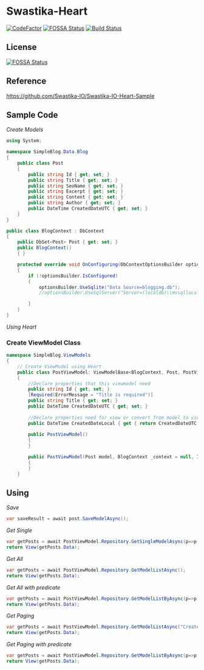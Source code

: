 # Swastika-Heart

[![CodeFactor](https://www.codefactor.io/repository/github/swastika-io/swastika-io-heart/badge)](https://www.codefactor.io/repository/github/swastika-io/swastika-io-heart)
[![FOSSA Status](https://app.fossa.io/api/projects/git%2Bgithub.com%2FSwastika-IO%2FSwastika-IO-Heart.svg?type=shield)](https://app.fossa.io/projects/git%2Bgithub.com%2FSwastika-IO%2FSwastika-IO-Heart?ref=badge_shield)
[![Build Status](https://travis-ci.org/Swastika-IO/Swastika-IO-Heart.svg?branch=master)](https://travis-ci.org/Swastika-IO/Swastika-IO-Heart)

## License
[![FOSSA Status](https://app.fossa.io/api/projects/git%2Bgithub.com%2FSwastika-IO%2FSwastika-IO-Heart.svg?type=large)](https://app.fossa.io/projects/git%2Bgithub.com%2FSwastika-IO%2FSwastika-IO-Heart?ref=badge_large)

## Reference
https://github.com/Swastika-IO/Swastika-IO-Heart-Sample

## Sample Code
*Create Models*

```c#
using System;

namespace SimpleBlog.Data.Blog
{
    public class Post
    {
        public string Id { get; set; }
        public string Title { get; set; }
        public string SeoName { get; set; }
        public string Excerpt { get; set; }
        public string Content { get; set; }
        public string Author { get; set; }
        public DateTime CreatedDateUTC { get; set; }
    }
}

public class BlogContext : DbContext
{
    public DbSet<Post> Post { get; set; }
    public BlogContext()
    { }

    protected override void OnConfiguring(DbContextOptionsBuilder optionsBuilder)
    {
        if (!optionsBuilder.IsConfigured)
        {
            optionsBuilder.UseSqlite("Data Source=blogging.db");
            //optionsBuilder.UseSqlServer("Server=(localdb)\\mssqllocaldb;Database=demo-heart.db;Trusted_Connection=True;MultipleActiveResultSets=true");

        }
    }
}

```

*Using Heart*

### Create ViewModel Class
```c#
namespace SimpleBlog.ViewModels
{
    // Create ViewModel using Heart 
    public class PostViewModel: ViewModelBase<BlogContext, Post, PostViewModel>    
    {
        //Declare properties that this viewmodel need         
        public string Id { get; set; }
        [Required(ErrorMessage = "Title is required")]        
        public string Title { get; set; }        
        public DateTime CreatedDateUTC { get; set; }
        
        //Declare properties need for view or convert from model to view        
        public DateTime CreatedDateLocal { get { return CreatedDateUTC.ToLocalTime(); } }        
        
        public PostViewModel()
        {
        }

        public PostViewModel(Post model, BlogContext _context = null, IDbContextTransaction _transaction = null) : base(model, _context, _transaction)
        {
        }
    }
```

## Using
*Save*
```c#
var saveResult = await post.SaveModelAsync();
```
*Get Single*
```c#
var getPosts = await PostViewModel.Repository.GetSingleModelAsync(p=>p.Id==1);
return View(getPosts.Data);
```

*Get All*
```c#
var getPosts = await PostViewModel.Repository.GetModelListAsync();
return View(getPosts.Data);
```

*Get All with predicate*
```c#
var getPosts = await PostViewModel.Repository.GetModelListByAsync(p=>p.Title.Contains("some text"));
return View(getPosts.Data);
```

*Get Paging*
```c#
var getPosts = await PostViewModel.Repository.GetModelListAsync("CreatedDate", OrderByDirection.Descending, pageSize, pageIndex);
return View(getPosts.Data);
```
*Get Paging with predicate*
```c#
var getPosts = await PostViewModel.Repository.GetModelListByAsync(p=>p.Title.Contains("some text"), "CreatedDate", OrderByDirection.Descending, pageSize, pageIndex);
return View(getPosts.Data);
```
